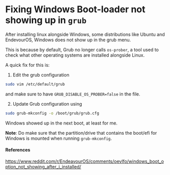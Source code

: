 # Fixing Windows Boot-loader not showing up in `grub`

After installing linux alongside Windows, some distributions like Ubuntu and
EndevourOS, Windows does not show up in the grub menu. 

This is because by default, Grub no longer calls `os-prober`, a tool used to
check what other operating systems are installed alongside Linux. 

A quick fix for this is:
1. Edit the grub configuration

```sh
sudo vim /etc/default/grub
```

  and make sure to have `GRUB_DISABLE_OS_PROBER=false` in the file.

2. Update Grub configuration using

```sh
sudo grub-mkconfig -o /boot/grub/grub.cfg
```

Windows showed up in the next boot, at least for me.

**Note**: Do make sure that the partition/drive that contains the boot/efi for
Windows is mounted when running `grub-mkconfig`.

#### References

<https://www.reddit.com/r/EndeavourOS/comments/oevlfo/windows_boot_option_not_showing_after_i_installed/>
